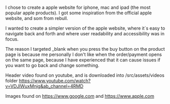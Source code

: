 I chose to create a apple website for iphone, mac and ipad (the most popular apple products). I got some inspiration from the official apple website, and som from rebull.

I wanted to create a simpler version of the apple website, where it´s easy to navigate back and forth and where user readability and accessibility was in focus.

The reason I targeted _blank when you press the buy button on the product page is because me personally I don't like when the order/payment opens on the same page, because I have experienced that it can cause issues if you want to go back and change something.

Header video found on youtube, and is downloaded into /src/assets/videos folder
https://www.youtube.com/watch?v=VDJlWuxMnjg&ab_channel=4RMD

Images found on https://www.google.com and https://www.apple.com
